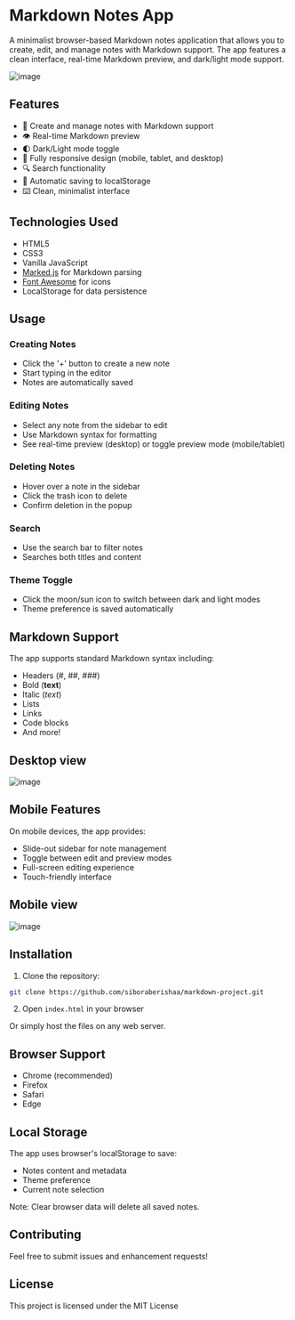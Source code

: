 # Markdown Notes App

A minimalist browser-based Markdown notes application that allows you to create, edit, and manage notes with Markdown support. The app features a clean interface, real-time Markdown preview, and dark/light mode support.

![image](screenshots/Select.png)

## Features

- 📝 Create and manage notes with Markdown support
- 👁️ Real-time Markdown preview
- 🌓 Dark/Light mode toggle
- 📱 Fully responsive design (mobile, tablet, and desktop)
- 🔍 Search functionality
- 💾 Automatic saving to localStorage
- ⌨️ Clean, minimalist interface

## Technologies Used

- HTML5
- CSS3
- Vanilla JavaScript
- [Marked.js](https://marked.js.org/) for Markdown parsing
- [Font Awesome](https://fontawesome.com/) for icons
- LocalStorage for data persistence

## Usage

### Creating Notes
- Click the '+' button to create a new note
- Start typing in the editor
- Notes are automatically saved

### Editing Notes
- Select any note from the sidebar to edit
- Use Markdown syntax for formatting
- See real-time preview (desktop) or toggle preview mode (mobile/tablet)

### Deleting Notes
- Hover over a note in the sidebar
- Click the trash icon to delete
- Confirm deletion in the popup

### Search
- Use the search bar to filter notes
- Searches both titles and content

### Theme Toggle
- Click the moon/sun icon to switch between dark and light modes
- Theme preference is saved automatically

## Markdown Support

The app supports standard Markdown syntax including:
- Headers (#, ##, ###)
- Bold (**text**)
- Italic (*text*)
- Lists
- Links
- Code blocks
- And more!

## Desktop view

![image](screenshots/desk-1.png)
## Mobile Features

On mobile devices, the app provides:
- Slide-out sidebar for note management
- Toggle between edit and preview modes
- Full-screen editing experience
- Touch-friendly interface

## Mobile view

![image](screenshots/mob-1.png)

## Installation

1. Clone the repository:
```bash
git clone https://github.com/siboraberishaa/markdown-project.git
```

2. Open `index.html` in your browser

Or simply host the files on any web server.

## Browser Support

- Chrome (recommended)
- Firefox
- Safari
- Edge

## Local Storage

The app uses browser's localStorage to save:
- Notes content and metadata
- Theme preference
- Current note selection

Note: Clear browser data will delete all saved notes.

## Contributing

Feel free to submit issues and enhancement requests!

## License

This project is licensed under the MIT License